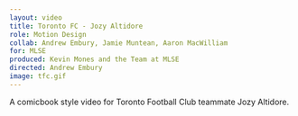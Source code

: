 ```yaml
---
layout: video
title: Toronto FC - Jozy Altidore
role: Motion Design
collab: Andrew Embury, Jamie Muntean, Aaron MacWilliam
for: MLSE
produced: Kevin Mones and the Team at MLSE
directed: Andrew Embury
image: tfc.gif
---
```


A comicbook style video for Toronto Football Club teammate Jozy Altidore.